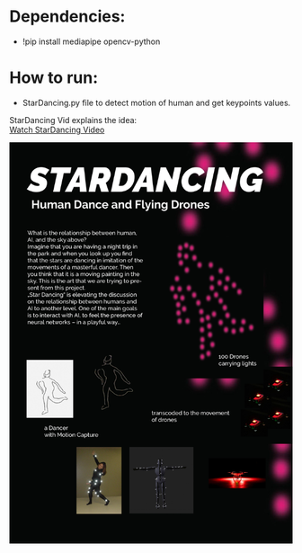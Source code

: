# Dependencies:

- !pip install mediapipe opencv-python


# How to run:
- StarDancing.py file  to detect motion of human and get keypoints values.



StarDancing Vid explains the idea:\
[Watch StarDancing Video ](https://vimeo.com/637615941) 

![alt text](https://github.com/alsheabi/StarDancing/blob/main/Pictures/211019_stardancing.jpg)

